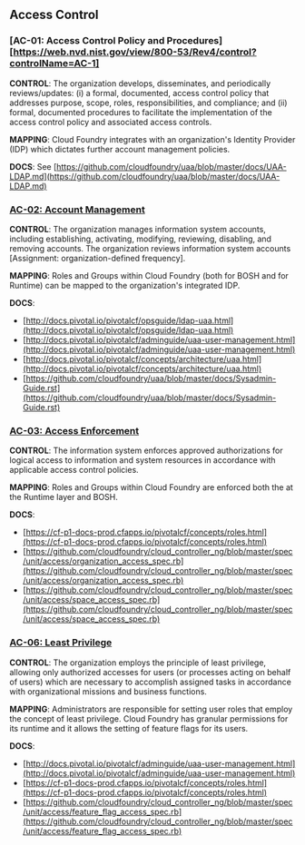 ## Access Control

<a name="ac-01"></a>
### [AC-01: Access Control Policy and Procedures][https://web.nvd.nist.gov/view/800-53/Rev4/control?controlName=AC-1]

**CONTROL**: The organization develops, disseminates, and periodically reviews/updates: (i) a formal, documented, access control policy that addresses purpose, scope, roles, responsibilities, and compliance; and (ii) formal, documented procedures to facilitate the implementation of the access control policy and associated access controls.

**MAPPING**: Cloud Foundry integrates with an organization's Identity Provider (IDP) which dictates further account management policies.

**DOCS**: See [https://github.com/cloudfoundry/uaa/blob/master/docs/UAA-LDAP.md](https://github.com/cloudfoundry/uaa/blob/master/docs/UAA-LDAP.md)


<a name="ac-02"></a>
### [AC-02: Account Management](https://web.nvd.nist.gov/view/800-53/Rev4/control?controlName=AC-2)

**CONTROL**: The organization manages information system accounts, including establishing, activating, modifying, reviewing, disabling, and removing accounts. The organization reviews information system accounts [Assignment: organization-defined frequency].

**MAPPING**: Roles and Groups within Cloud Foundry (both for BOSH and for Runtime) can be mapped to the organization's integrated IDP.

**DOCS**:
* [http://docs.pivotal.io/pivotalcf/opsguide/ldap-uaa.html](http://docs.pivotal.io/pivotalcf/opsguide/ldap-uaa.html)
* [http://docs.pivotal.io/pivotalcf/adminguide/uaa-user-management.html](http://docs.pivotal.io/pivotalcf/adminguide/uaa-user-management.html)
* [http://docs.pivotal.io/pivotalcf/concepts/architecture/uaa.html](http://docs.pivotal.io/pivotalcf/concepts/architecture/uaa.html)
* [https://github.com/cloudfoundry/uaa/blob/master/docs/Sysadmin-Guide.rst](https://github.com/cloudfoundry/uaa/blob/master/docs/Sysadmin-Guide.rst)


<a name="ac-03"></a>
### [AC-03: Access Enforcement](https://web.nvd.nist.gov/view/800-53/Rev4/control?controlName=AC-3)

**CONTROL**: The information system enforces approved authorizations for logical access to information and system resources in accordance with applicable access control policies.

**MAPPING**: Roles and Groups within Cloud Foundry are enforced both the at the Runtime layer and BOSH.

**DOCS**:
* [https://cf-p1-docs-prod.cfapps.io/pivotalcf/concepts/roles.html](https://cf-p1-docs-prod.cfapps.io/pivotalcf/concepts/roles.html)
* [https://github.com/cloudfoundry/cloud_controller_ng/blob/master/spec/unit/access/organization_access_spec.rb](https://github.com/cloudfoundry/cloud_controller_ng/blob/master/spec/unit/access/organization_access_spec.rb)
* [https://github.com/cloudfoundry/cloud_controller_ng/blob/master/spec/unit/access/space_access_spec.rb](https://github.com/cloudfoundry/cloud_controller_ng/blob/master/spec/unit/access/space_access_spec.rb)


<a name="ac-06"></a>
### [AC-06: Least Privilege](https://web.nvd.nist.gov/view/800-53/Rev4/control?controlName=AC-6)

**CONTROL**: The organization employs the principle of least privilege, allowing only authorized accesses for users (or processes acting on behalf of users) which are necessary to accomplish assigned tasks in accordance with organizational missions and business functions.

**MAPPING**: Administrators are responsible for setting user roles that employ the concept of least privilege. Cloud Foundry has granular permissions for its runtime and it allows the setting of feature flags for its users.

**DOCS**:
* [http://docs.pivotal.io/pivotalcf/adminguide/uaa-user-management.html](http://docs.pivotal.io/pivotalcf/adminguide/uaa-user-management.html)
* [https://cf-p1-docs-prod.cfapps.io/pivotalcf/concepts/roles.html](https://cf-p1-docs-prod.cfapps.io/pivotalcf/concepts/roles.html)
* [https://github.com/cloudfoundry/cloud_controller_ng/blob/master/spec/unit/access/feature_flag_access_spec.rb](https://github.com/cloudfoundry/cloud_controller_ng/blob/master/spec/unit/access/feature_flag_access_spec.rb)
